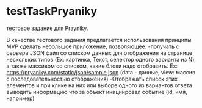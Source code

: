 # testTaskPryaniky
тестовое задание для Prayniky.

В качестве тестового задания предлагается  использования принципы MVP сделать небольшое приложение, позволяющее:
-получать с сервера JSON файл со списком данных для отображения на странице нескольких типов (Ex: картинка, Текст, селектор одного варианта из N), а также массивом со списком, какие блоки надо отобразить. Ex: https://pryaniky.com/static/json/sample.json (data - данные, view: массив с последовательностью отображения)
-Отображать список этих элементов и при клике на них или выборе одного из вариантов ответа выводить информацию что за объект инициировал событие (id, имя, например)
